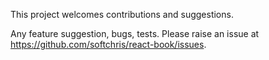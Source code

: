 This project welcomes contributions and suggestions.

Any feature suggestion, bugs, tests. Please raise an issue at https://github.com/softchris/react-book/issues.